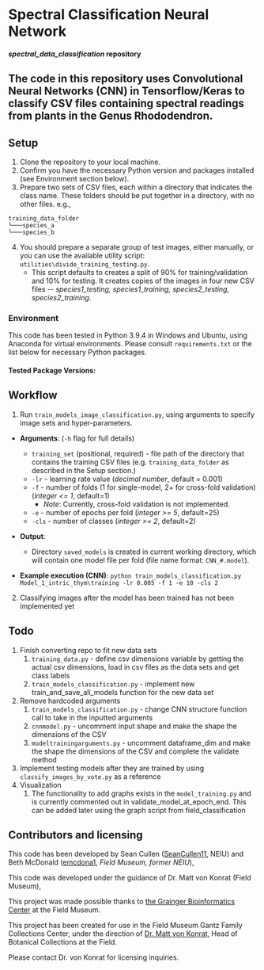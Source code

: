 # Spectral Classification Neural Network
#### _spectral_data_classification_ repository


The code in this repository uses Convolutional Neural Networks (CNN) in Tensorflow/Keras to classify CSV files containing
spectral readings from plants in the Genus Rhododendron.
---

## Setup
1. Clone the repository to your local machine.
1. Confirm you have the necessary Python version and packages installed (see Environment section below).
1. Prepare two sets of CSV files, each within a directory that indicates the class name.  These folders should be put 
   together in a directory, with no other files. e.g.,
```
training_data_folder
└───species_a
└───species_b
```
   

4. You should prepare a separate group of test images, either manually, or you can use the available utility script: 
   `utilities\divide_training_testing.py`.
    - This script defaults to creates a split of 90% for training/validation and 10% for testing. It creates copies of 
      the images in four new CSV files  -- *species1_testing, species1_training, species2_testing, species2_training*.

### Environment
This code has been tested in Python 3.9.4 in Windows and Ubuntu, using Anaconda 
for virtual environments.  Please consult `requirements.txt` or the list below 
for necessary Python packages.

#### Tested Package Versions:

## Workflow
1. Run `train_models_image_classification.py`, using arguments to specify image sets and hyper-parameters.

- **Arguments**: (`-h` flag for full details)
    - `training_set` (positional, required) - file path of the directory that contains the training CSV files 
      (e.g. `training_data_folder` as described in the Setup section.)
    - `-lr` - learning rate value (*decimal number*, default = 0.001)
    - `-f` - number of folds (1 for single-model, 2+ for cross-fold validation) (*integer <= 1*, default=1)
        - *Note*: Currently, cross-fold validation is not implemented.
    - `-e` - number of epochs per fold (*integer >= 5*, default=25)
    - `-cls` - number of classes (*integer >= 2*, default=2)
 
- **Output**:
    - Directory `saved_models` is created in current working directory, which will contain one model file per fold (file name format: `CNN_#.model`).

- **Example execution (CNN)**: `python train_models_classification.py Model_1_intric_thym\training -lr 0.005 -f 1 -e 10 -cls 2`

2. Classifying images after the model has been trained has not been implemented yet

## Todo
1. Finish converting repo to fit new data sets
   1. `training_data.py` - define csv dimensions variable by getting the actual csv dimensions, load in csv files as the data sets and get class labels
   2. `train_models_classification.py` - implement new train_and_save_all_models function for the new data set
2. Remove hardcoded arguments 
   1. `train_models_classification.py` - change CNN structure function call to take in the inputted arguments 
   2. `cnnmodel.py` - uncomment input shape and make the shape the dimensions of the CSV
   3. `modeltrainingarguments.py` - uncomment dataframe_dim and make the shape the dimensions of the CSV and complete the validate method
3. Implement testing models after they are trained by using `classify_images_by_vote.py` as a reference 
4. Visualization
   1. The functionality to add graphs exists in the `model_training.py` and is currently commented out in validate_model_at_epoch_end. This can be added later using the graph script from field_classification


## Contributors and licensing
This code has been developed by Sean Cullen ([SeanCullen11](https://github.com/SeanCullen11), NEIU)
and Beth McDonald ([emcdona1](https://github.com/emcdona1), *Field Museum, former NEIU*), 



This code was developed under the guidance of Dr. Matt von Konrat (Field Museum),

This project was made possible thanks to [the Grainger Bioinformatics Center](https://www.fieldmuseum.org/science/labs/grainger-bioinformatics-center) at the Field Museum.

This project has been created for use in the Field Museum Gantz Family Collections Center, 
under the direction of [Dr. Matt von Konrat](https://www.fieldmuseum.org/about/staff/profile/16), Head of Botanical Collections at the Field.

Please contact Dr. von Konrat for licensing inquiries.